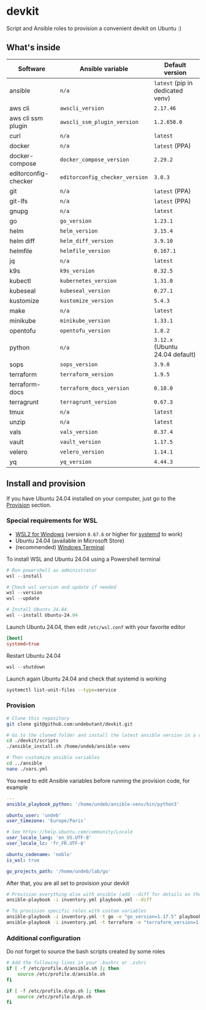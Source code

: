 # devkit

Script and Ansible roles to provision a convenient devkit on Ubuntu :)


## What's inside

| Software             | Ansible variable               | Default version                  |
| -------------------- | ------------------------------ | -------------------------------- |
| ansible              | `n/a`                          | `latest` (pip in dedicated venv) |
| aws cli              | `awscli_version`               | `2.17.46`                        |
| aws cli ssm plugin   | `awscli_ssm_plugin_version`    | `1.2.650.0`                      |
| curl                 | `n/a`                          | `latest`                         |
| docker               | `n/a`                          | `latest` (PPA)                   |
| docker-compose       | `docker_compose_version`       | `2.29.2`                         |
| editorconfig-checker | `editorconfig_checker_version` | `3.0.3`                          |
| git                  | `n/a`                          | `latest` (PPA)                   |
| git-lfs              | `n/a`                          | `latest` (PPA)                   |
| gnupg                | `n/a`                          | `latest`                         |
| go                   | `go_version`                   | `1.23.1`                         |
| helm                 | `helm_version`                 | `3.15.4`                         |
| helm diff            | `helm_diff_version`            | `3.9.10`                         |
| helmfile             | `helmfile_version`             | `0.167.1`                        |
| jq                   | `n/a`                          | `latest`                         |
| k9s                  | `k9s_version`                  | `0.32.5`                         |
| kubectl              | `kubernetes_version`           | `1.31.0`                         |
| kubeseal             | `kubeseal_version`             | `0.27.1`                         |
| kustomize            | `kustomize_version`            | `5.4.3`                          |
| make                 | `n/a`                          | `latest`                         |
| minikube             | `minikube_version`             | `1.33.1`                         |
| opentofu             | `opentofu_version`             | `1.8.2`                          |
| python               | `n/a`                          | `3.12.x` (Ubuntu 24.04 default)  |
| sops                 | `sops_version`                 | `3.9.0`                          |
| terraform            | `terraform_version`            | `1.9.5`                          |
| terraform-docs       | `terraform_docs_version`       | `0.18.0`                         |
| terragrunt           | `terragrunt_version`           | `0.67.3`                         |
| tmux                 | `n/a`                          | `latest`                         |
| unzip                | `n/a`                          | `latest`                         |
| vals                 | `vals_version`                 | `0.37.4`                         |
| vault                | `vault_version`                | `1.17.5`                         |
| velero               | `velero_version`               | `1.14.1`                         |
| yq                   | `yq_version`                   | `4.44.3`                         |


## Install and provision

If you have Ubuntu 24.04 installed on your computer, just go to the [Provision](./README.md#provision) section.


### Special requirements for WSL

- [WSL2 for Windows](https://docs.microsoft.com/en-us/windows/wsl/install) (version `0.67.6` or higher for [systemd](https://devblogs.microsoft.com/commandline/systemd-support-is-now-available-in-wsl) to work)
- Ubuntu 24.04 (available in Microsoft Store)
- (recommended) [Windows Terminal](https://docs.microsoft.com/en-us/windows/terminal/install)

To install WSL and Ubuntu 24.04 using a Powershell terminal
```powershell
# Run powershell as administrator
wsl --install

# Check wsl version and update if needed
wsl --version
wsl --update

# Install Ubuntu 24.04
wsl --install Ubuntu-24.04
```

Launch Ubuntu 24.04, then edit `/etc/wsl.conf` with your favorite editor
```toml
[boot]
systemd=true
```

Restart Ubuntu 24.04
```powershell
wsl --shutdown
```

Launch again Ubuntu 24.04 and check that systemd is working
```bash
systemctl list-unit-files --type=service
```


### Provision

```bash
# Clone this repository
git clone git@github.com:undebutant/devkit.git

# Go to the cloned folder and install the latest ansible version in a dedicated venv
cd ./devkit/scripts
./ansible_install.sh /home/undeb/ansible-venv

# Then customize ansible variables
cd ../ansible
nano ./vars.yml
```

You need to edit Ansible variables before running the provision code, for example
```yaml
---
ansible_playbook_python: '/home/undeb/ansible-venv/bin/python3'

ubuntu_user: 'undeb'
user_timezone: 'Europe/Paris'

# See https://help.ubuntu.com/community/Locale
user_locale_lang: 'en_US.UTF-8'
user_locale_lc: 'fr_FR.UTF-8'

ubuntu_codename: 'noble'
is_wsl: true

go_projects_path: '/home/undeb/lab/go'
```

After that, you are all set to provision your devkit
```bash
# Provision everything else with ansible (add --diff for details on the changes)
ansible-playbook -i inventory.yml playbook.yml --diff

# To provision specific roles with custom variables
ansible-playbook -i inventory.yml -t go -e "go_version=1.17.5" playbook.yml --diff
ansible-playbook -i inventory.yml -t terraform -e "terraform_version=1.0.11 terragrunt_version=0.34.3" playbook.yml --diff
```


### Additional configuration

Do not forget to source the bash scripts created by some roles
```bash
# Add the following lines in your .bashrc or .zshrc
if [ -f /etc/profile.d/ansible.sh ]; then
    source /etc/profile.d/ansible.sh
fi

if [ -f /etc/profile.d/go.sh ]; then
    source /etc/profile.d/go.sh
fi
```
